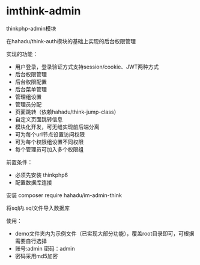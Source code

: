 # imthink-admin
thinkphp-admin模块

在hahadu/think-auth模块的基础上实现的后台权限管理

实现的功能：
* 用户登录，登录验证方式支持session/cookie、JWT两种方式
* 后台权限管理
* 后台权限配置
* 后台菜单管理
* 管理组设置
* 管理员分配
* 页面跳转（依赖hahadu/think-jump-class）
* 自定义页面跳转信息
* 模块化开发，可无缝实现前后端分离
* 可为每个url节点设置访问权限
* 可为每个权限组设置不同权限
* 每个管理员可加入多个权限组

前置条件：
* 必须先安装 thinkphp6
* 配置数据库连接

安装 composer require hahadu/im-admin-think

将sql内.sql文件导入数据库

使用：
* demo文件夹内为示例文件（已实现大部分功能），覆盖root目录即可，可根据需要自行选择
* 账号:admin 密码：admin
* 密码采用md5加密
